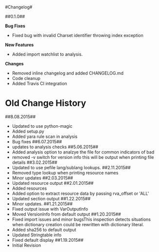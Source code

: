 #Changelog#

##0.1.0##

 **Bug Fixes**
 
 - Fixed bug with invalid Charset identifier throwing index exception
 
 **New Features** 

 - Added import watchlist to analysis.

 **Changes**
 
 - Removed inline changelog and added CHANGELOG.md
 - Code cleanup
 - Added Travis CI integration

# Old Change History #

##8.08.2015##
 - Updated to use python-magic
 - Added setup.py
 - Added yara rule scan in analysis
 - Bug fixes
##6.07.2015## 
 - updates to analysis checks
##5.06.2015##
 - Added analysis option to analzye the file for common indicators of bad
 - removed -v switch for version info this will be output when printing file details
##3.02.2015##
 - Updated to use pefile lang/sublang lookups.
##2.11.2015##
 - Removed type lookup when printing resource names
 - Minor updates
##2.03.2015##
 - Updated resource output
##2.01.2015##
 - Added resources
 - Added option to extract resource data by passing rva_offset or 'ALL'
 - Updated section output
##1.22.2015##
 - Minor updates.
##1.21.2015##
 - Fixed output issue with VarOutputInfo
 - Moved VersionInfo from default output
##1.20.2015##
 - Fixed import issues and minor bugsThis inspection detects situations when dictionary creation could be rewritten with dictionary literal.
 - Added sha256 to default output
 - Updated Stringtable info
 - Fixed default display
##1.19.2015##
 - Initial Revision





